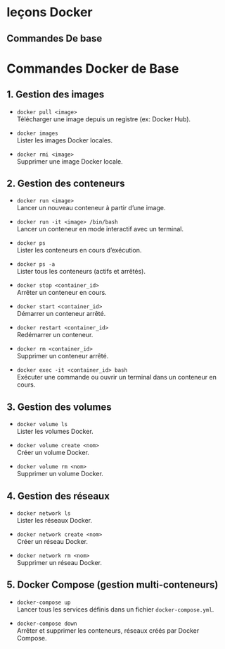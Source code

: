 # leçons Docker
## Commandes De base
# Commandes Docker de Base

## 1. Gestion des images

- `docker pull <image>`  
  Télécharger une image depuis un registre (ex: Docker Hub).

- `docker images`  
  Lister les images Docker locales.

- `docker rmi <image>`  
  Supprimer une image Docker locale.

## 2. Gestion des conteneurs

- `docker run <image>`  
  Lancer un nouveau conteneur à partir d’une image.

- `docker run -it <image> /bin/bash`  
  Lancer un conteneur en mode interactif avec un terminal.

- `docker ps`  
  Lister les conteneurs en cours d’exécution.

- `docker ps -a`  
  Lister tous les conteneurs (actifs et arrêtés).

- `docker stop <container_id>`  
  Arrêter un conteneur en cours.

- `docker start <container_id>`  
  Démarrer un conteneur arrêté.

- `docker restart <container_id>`  
  Redémarrer un conteneur.

- `docker rm <container_id>`  
  Supprimer un conteneur arrêté.

- `docker exec -it <container_id> bash`  
  Exécuter une commande ou ouvrir un terminal dans un conteneur en cours.

## 3. Gestion des volumes

- `docker volume ls`  
  Lister les volumes Docker.

- `docker volume create <nom>`  
  Créer un volume Docker.

- `docker volume rm <nom>`  
  Supprimer un volume Docker.

## 4. Gestion des réseaux

- `docker network ls`  
  Lister les réseaux Docker.

- `docker network create <nom>`  
  Créer un réseau Docker.

- `docker network rm <nom>`  
  Supprimer un réseau Docker.

## 5. Docker Compose (gestion multi-conteneurs)

- `docker-compose up`  
  Lancer tous les services définis dans un fichier `docker-compose.yml`.

- `docker-compose down`  
  Arrêter et supprimer les conteneurs, réseaux créés par Docker Compose.
